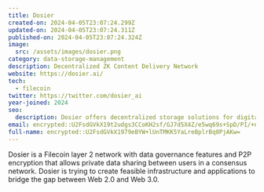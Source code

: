 ```yaml
---
title: Dosier
created-on: 2024-04-05T23:07:24.299Z
updated-on: 2024-04-05T23:07:24.311Z
published-on: 2024-04-05T23:07:24.324Z
image:
  src: /assets/images/dosier.png
category: data-storage-management
description: Decentralized ZK Content Delivery Network
website: https://dosier.ai/
tech:
  - filecoin
twitter: https://twitter.com/dosier_ai
year-joined: 2024
seo:
  description: Dosier offers decentralized storage solutions for digital documents.
email: encrypted::U2FsdGVkX19t2udgs3CCoKH2sf/GJ7d5X4Z/e5wq69s+SpD/PI/+nMSwfelUevLy
full-name: encrypted::U2FsdGVkX1979eBYW+lUnTMKK5YaLreBplrBq0PjAKw=
---
```


Dosier is a Filecoin layer 2 network with data governance features and P2P encryption that allows private data sharing between users in a consensus network. Dosier is trying to create feasible infrastructure and applications to bridge the gap between Web 2.0 and Web 3.0.
